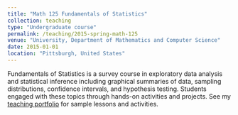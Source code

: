 ```yaml
---
title: "Math 125 Fundamentals of Statistics"
collection: teaching
type: "Undergraduate course"
permalink: /teaching/2015-spring-math-125
venue: "University, Department of Mathematics and Computer Science"
date: 2015-01-01
location: "Pittsburgh, United States"
---
```


Fundamentals of Statistics is a survey course in exploratory data analysis and statistical inference including graphical summaries of data, sampling distributions, confidence intervals, and hypothesis testing. Students engaged with these topics through hands-on activities and projects. See my <a href="https://lisasteaching.github.io/DuquesneProf/fundamentals_stats/" target="_blank">teaching portfolio</a> for sample lessons and activities.<br/>

<!-- <a href="https://lisaover.github.io/files/syllabus_MATH_125.pdf" target="_blank">Fundamentals of Statistics Syllabus</a> -->

